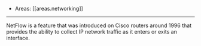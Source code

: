 
- Areas: [[areas.networking]]

***
NetFlow is a feature that was introduced on Cisco routers around 1996 that provides the ability to collect IP network traffic as it enters or exits an interface.

